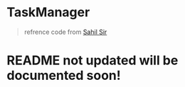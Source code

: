 # TaskManager 
> refrence code from [Sahil Sir](https://github.com/sahilbansal11/django_todo_app)
# **README not updated will be documented soon!**
